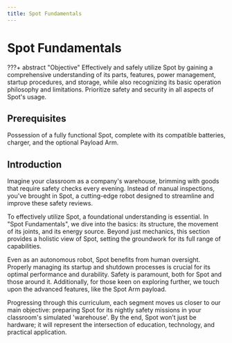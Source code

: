 ```yaml
---
title: Spot Fundamentals
---
```


# Spot Fundamentals

???+ abstract "Objective"
    Effectively and safely utilize Spot by gaining a comprehensive understanding of its parts, features, power management, startup procedures, and storage, while also recognizing its basic operation philosophy and limitations. Prioritize safety and security in all aspects of Spot's usage.

## Prerequisites

Possession of a fully functional Spot, complete with its compatible batteries, charger, and the optional Payload Arm.

## Introduction

Imagine your classroom as a company's warehouse, brimming with goods that require safety checks every evening. Instead of manual inspections, you've brought in Spot, a cutting-edge robot designed to streamline and improve these safety reviews.

To effectively utilize Spot, a foundational understanding is essential. In "Spot Fundamentals", we dive into the basics: its structure, the movement of its joints, and its energy source. Beyond just mechanics, this section provides a holistic view of Spot, setting the groundwork for its full range of capabilities.

Even as an autonomous robot, Spot benefits from human oversight. Properly managing its startup and shutdown processes is crucial for its optimal performance and durability. Safety is paramount, both for Spot and those around it. Additionally, for those keen on exploring further, we touch upon the advanced features, like the Spot Arm payload.

Progressing through this curriculum, each segment moves us closer to our main objective: preparing Spot for its nightly safety missions in your classroom's simulated 'warehouse'. By the end, Spot won’t just be hardware; it will represent the intersection of education, technology, and practical application.